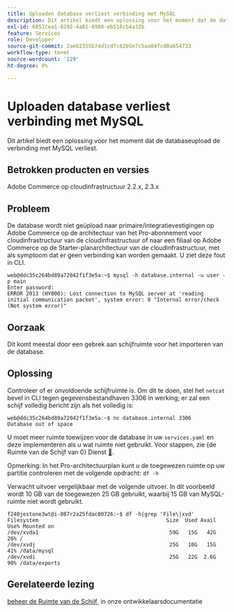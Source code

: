 ```yaml
---
title: Uploaden database verliest verbinding met MySQL
description: Dit artikel biedt een oplossing voor het moment dat de databaseupload de verbinding met MySQL verliest.
exl-id: 6051cea1-8292-4a81-8908-eb516cb4a32b
feature: Services
role: Developer
source-git-commit: 2aeb2355b74d1cdfc62b5e7c5aa04fcd0a654733
workflow-type: tm+mt
source-wordcount: '229'
ht-degree: 0%

---
```


# Uploaden database verliest verbinding met MySQL

Dit artikel biedt een oplossing voor het moment dat de databaseupload de verbinding met MySQL verliest.

## Betrokken producten en versies

Adobe Commerce op cloudinfrastructuur 2.2.x, 2.3.x

## Probleem

De database wordt niet geüpload naar primaire/integratievestigingen op Adobe Commerce op de architectuur van het Pro-abonnement voor cloudinfrastructuur van de cloudinfrastructuur of naar een filiaal op Adobe Commerce op de Starter-planarchitectuur van de cloudinfrastructuur, met als symptoom dat er geen verbinding kan worden gemaakt. U ziet deze fout in CLI.

```
web@ddc35c264bd89a72042f1f3e5a:~$ mysql -h database.internal -u user -p main
Enter password:
ERROR 2013 (HY000): Lost connection to MySQL server at 'reading initial communication packet', system error: 0 "Internal error/check (Not system error)"
```

## Oorzaak

Dit komt meestal door een gebrek aan schijfruimte voor het importeren van de database.

## Oplossing

Controleer of er onvoldoende schijfruimte is. Om dit te doen, stel het `netcat` bevel in CLI tegen gegevensbestandhaven 3306 in werking; er zal een schijf volledig bericht zijn als het volledig is:

```
web@ddc35c264bd89a72042f1f3e5a:~$ nc database.internal 3306
Database out of space
```

U moet meer ruimte toewijzen voor de database in uw `services.yaml` en deze implementeren als u wat ruimte niet gebruikt. Voor stappen, zie {de Ruimte van de Schijf van 0} Dienst [&#128279;](https://experienceleague.adobe.com/nl/docs/commerce-cloud-service/user-guide/develop/storage/manage-disk-space#service-disk-space).

Opmerking: In het Pro-architectuurplan kunt u de toegewezen ruimte op uw partitie controleren met de volgende opdracht: `df -h`

Verwacht uitvoer vergelijkbaar met de volgende uitvoer. In dit voorbeeld wordt 10 GB van de toegewezen 25 GB gebruikt, waarbij 15 GB van MySQL-ruimte niet wordt gebruikt.

```
f240jestone3wt@i-087r2a25fdac80726:~$ df -h|grep 'File\|xvd'
Filesystem                                         Size  Used Avail Use% Mounted on
/dev/xvda1                                          59G   15G   42G  26% /
/dev/xvdj                                           25G   10G   15G  41% /data/mysql
/dev/xvdi                                           25G   22G  2.6G  90% /data/exports
```

## Gerelateerde lezing

[&#x200B; beheer de Ruimte van de Schijf &#x200B;](https://experienceleague.adobe.com/nl/docs/commerce-cloud-service/user-guide/develop/storage/manage-disk-space) in onze ontwikkelaarsdocumentatie
